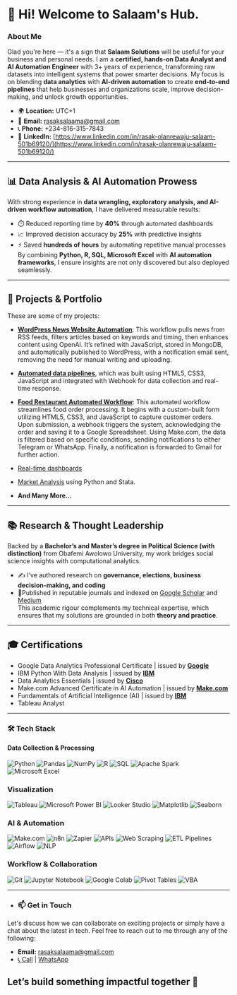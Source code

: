 # 👋 Hi! Welcome to Salaam's Hub.
### About Me
Glad you're here — it's a sign that **Salaam Solutions** will be useful for your business and personal needs. I am a **certified, hands-on Data Analyst and AI Automation Engineer** with 3+ years of experience, transforming raw datasets into intelligent systems that power smarter decisions. My focus is on blending **data analytics** with **AI-driven automation** to create **end-to-end pipelines** that help businesses and organizations scale, improve decision-making, and unlock growth opportunities. 

- 🌍 **Location:** UTC+1
- 📧 **Email:** [rasaksalaama@gmail.com](mailto:rasaksalaama@gmail.com)
- 📞 **Phone:** +234-816-315-7843
- 💼 **LinkedIn:** [https://www.linkedin.com/in/rasak-olanrewaju-salaam-501b69120/](https://www.linkedin.com/in/rasak-olanrewaju-salaam-501b69120/)
---

## 📊 Data Analysis & AI Automation Prowess  
With strong experience in **data wrangling, exploratory analysis, and AI-driven workflow automation**, I have delivered measurable results:  
- ⏱️ Reduced reporting time by **40%** through automated dashboards  
- 📈 Improved decision accuracy by **25%** with predictive insights  
- ⚡ Saved **hundreds of hours** by automating repetitive manual processes  
By combining **Python, R, SQL, Microsoft Excel** with **AI automation frameworks**, I ensure insights are not only discovered but also deployed seamlessly.  

---
## 🚀 Projects & Portfolio  
These are some of my projects:  
- [**WordPress News Website Automation**](https://github.com/SalaamRasak/News_Workflow): This workflow pulls news from RSS feeds, filters articles based on keywords and timing, then enhances content using OpenAI. It’s refined with JavaScript, stored in MongoDB, and automatically published to WordPress, with a notification email sent, removing the need for manual writing and uploading.
  
- [**Automated data pipelines**](https://github.com/SalaamRasak/Custom_Food_Ordering), which was built using HTML5, CSS3, JavaScript and integrated with Webhook for data collection and real-time response.
  
- [**Food Restaurant Automated Workflow**](https://github.com/SalaamRasak/AI_Automation_Workflow): This automated workflow streamlines food order processing. It begins with a custom-built form utilizing HTML5, CSS3, and JavaScript to capture customer orders. Upon submission, a webhook triggers the system, acknowledging the order and saving it to a Google Spreadsheet. Using Make.com, the data is filtered based on specific conditions, sending notifications to either Telegram or WhatsApp. Finally, a notification is forwarded to Gmail for further action.
  
- [Real-time dashboards](https://github.com/SalaamRasak/Sales_TV_Data)
- [Market Analysis](https://github.com/SalaamRasak/marketAnalysis) using Python and Stata.
- **And Many More...**

---

## 📚 Research & Thought Leadership  
Backed by a **Bachelor’s and Master’s degree in Political Science (with distinction)** from Obafemi Awolowo University, my work bridges social science insights with computational analytics.  
- ✍️ I’ve authored research on **governance, elections, business decision-making, and coding**  
- 🔎Published in reputable journals and indexed on [Google Scholar](https://scholar.google.com/citations?user=dqkKM6wAAAAJ&hl=en) and [Medium](https://medium.com/@rasaksalaamo)  
This academic rigour complements my technical expertise, which ensures that my solutions are grounded in both **theory and practice**.  

---
## 🎓 Certifications  
- Google Data Analytics Professional Certificate | issued by [**Google**](https://www.credly.com/badges/f5050af5-125b-4e22-8337-016316cdefdf)
- IBM Python With Data Analysis | issued by [**IBM**](https://www.credly.com/badges/d84e93ed-8752-404c-8161-9391caa19289)
- Data Analytics Essentials | issued by [**Cisco**](https://www.credly.com/badges/ad4f9f54-f10a-4279-85ce-78617d03bc89)  
- Make.com Advanced Certificate in AI Automation | issued by [**Make.com**](https://www.credly.com/badges/9e09203a-824c-4c1d-9458-632cc90ccdfe)  
- Fundamentals of Artificial Intelligence (AI) | issued by [**IBM**](https://www.credly.com/badges/784d5a2c-2f7b-4dfb-932b-da800db573f7)
- Tableau Analyst 

---
### 🛠️ Tech Stack  
#### **Data Collection & Processing** 
![Python](https://img.shields.io/badge/Python-3670A0?style=for-the-badge&logo=python&logoColor=ffdd54)
![Pandas](https://img.shields.io/badge/Pandas-150458?style=for-the-badge&logo=pandas&logoColor=white)
![NumPy](https://img.shields.io/badge/NumPy-013243?style=for-the-badge&logo=numpy&logoColor=white)
![R](https://img.shields.io/badge/R-276DC3?style=for-the-badge&logo=r&logoColor=white)
![SQL](https://img.shields.io/badge/SQL-000000?style=for-the-badge&logo=MySQL&logoColor=4479A1)
![Apache Spark](https://img.shields.io/badge/Apache%20Spark-FF9900?style=for-the-badge&logo=apachespark&logoColor=white)
![Microsoft Excel](https://img.shields.io/badge/Microsoft%20Excel-217346?style=for-the-badge&logo=microsoftexcel&logoColor=white)
  
### **Visualization** 
![Tableau](https://img.shields.io/badge/Tableau-E97627?style=for-the-badge&logo=tableau&logoColor=white)
![Microsoft Power BI](https://img.shields.io/badge/Microsoft%20Power%20BI-F2C811?style=for-the-badge&logo=powerbi&logoColor=black)
![Looker Studio](https://img.shields.io/badge/Looker%20Studio-4285F4?style=for-the-badge&logo=looker&logoColor=white)
![Matplotlib](https://img.shields.io/badge/Matplotlib-3776AB?style=for-the-badge&logo=plotly&logoColor=white)
![Seaborn](https://img.shields.io/badge/Seaborn-0099CC?style=for-the-badge&logo=python&logoColor=white)

### **AI & Automation** 
![Make.com](https://img.shields.io/badge/Make-2C009F?style=for-the-badge&logo=make&logoColor=white)
![n8n](https://img.shields.io/badge/n8n-0DAD8D?style=for-the-badge&logo=n8n&logoColor=white)
![Zapier](https://img.shields.io/badge/Zapier-FF4A00?style=for-the-badge&logo=zapier&logoColor=white)
![APIs](https://img.shields.io/badge/APIs-005571?style=for-the-badge&logo=fastapi&logoColor=white)
![Web Scraping](https://img.shields.io/badge/Web%20Scraping-306998?style=for-the-badge&logo=python&logoColor=white)
![ETL Pipelines](https://img.shields.io/badge/ETL%20Pipelines-017CEE?style=for-the-badge&logo=apacheairflow&logoColor=white)
![Airflow](https://img.shields.io/badge/Apache%20Airflow-017CEE?style=for-the-badge&logo=apacheairflow&logoColor=white)
![NLP](https://img.shields.io/badge/NLP-FF6F00?style=for-the-badge&logo=huggingface&logoColor=white)

### **Workflow & Collaboration** 
![Git](https://img.shields.io/badge/Git-F05032?style=for-the-badge&logo=git&logoColor=white)
![Jupyter Notebook](https://img.shields.io/badge/Jupyter%20Notebook-F37626?style=for-the-badge&logo=jupyter&logoColor=white)
![Google Colab](https://img.shields.io/badge/Google%20Colab-F9AB00?style=for-the-badge&logo=googlecolab&logoColor=white)
![Pivot Tables](https://img.shields.io/badge/Pivot%20Tables-217346?style=for-the-badge&logo=microsoftexcel&logoColor=white)
![VBA](https://img.shields.io/badge/VBA-217346?style=for-the-badge&logo=microsoftexcel&logoColor=white)

---
- ### 📫 Get in Touch
Let's discuss how we can collaborate on exciting projects or simply have a chat about the latest in tech. Feel free to reach out to me through any of the following:
- **Email:** [rasaksalaama@gmail.com](mailto:rasaksalaama@gmail.com)
- [📞 Call](tel:+2348163157843) | [WhatsApp](https://wa.me/2348163157843)


Let’s build something impactful together 🚀  
---
